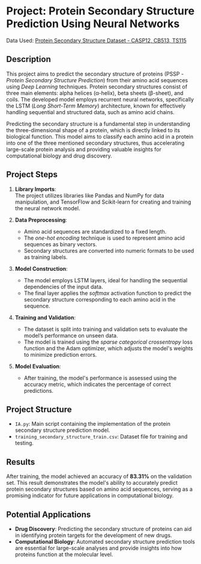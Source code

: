 # Project: Protein Secondary Structure Prediction Using Neural Networks

Data Used: [Protein Secondary Structure Dataset - CASP12, CB513, TS115](https://www.kaggle.com/datasets/tamzidhasan/protein-secondary-structure-casp12-cb513-ts115?select=test_secondary_structure_casp12.csv)

## Description

This project aims to predict the secondary structure of proteins (PSSP - *Protein Secondary Structure Prediction*) from their amino acid sequences using *Deep Learning* techniques. Protein secondary structures consist of three main elements: alpha helices (α-helix), beta sheets (β-sheet), and coils. The developed model employs recurrent neural networks, specifically the LSTM (*Long Short-Term Memory*) architecture, known for effectively handling sequential and structured data, such as amino acid chains.

Predicting the secondary structure is a fundamental step in understanding the three-dimensional shape of a protein, which is directly linked to its biological function. This model aims to classify each amino acid in a protein into one of the three mentioned secondary structures, thus accelerating large-scale protein analysis and providing valuable insights for computational biology and drug discovery.

## Project Steps

1. **Library Imports**:  
   The project utilizes libraries like Pandas and NumPy for data manipulation, and TensorFlow and Scikit-learn for creating and training the neural network model.

2. **Data Preprocessing**:  
   - Amino acid sequences are standardized to a fixed length.  
   - The *one-hot encoding* technique is used to represent amino acid sequences as binary vectors.  
   - Secondary structures are converted into numeric formats to be used as training labels.  

3. **Model Construction**:  
   - The model employs LSTM layers, ideal for handling the sequential dependencies of the input data.  
   - The final layer applies the *softmax* activation function to predict the secondary structure corresponding to each amino acid in the sequence.

4. **Training and Validation**:  
   - The dataset is split into training and validation sets to evaluate the model’s performance on unseen data.  
   - The model is trained using the *sparse categorical crossentropy* loss function and the Adam optimizer, which adjusts the model's weights to minimize prediction errors.  

5. **Model Evaluation**:  
   - After training, the model's performance is assessed using the accuracy metric, which indicates the percentage of correct predictions.

## Project Structure

- `IA.py`: Main script containing the implementation of the protein secondary structure prediction model.  
- `training_secondary_structure_train.csv`: Dataset file for training and testing.

## Results

After training, the model achieved an accuracy of **83.31%** on the validation set. This result demonstrates the model's ability to accurately predict protein secondary structures based on amino acid sequences, serving as a promising indicator for future applications in computational biology.

## Potential Applications

- **Drug Discovery**: Predicting the secondary structure of proteins can aid in identifying protein targets for the development of new drugs.  
- **Computational Biology**: Automated secondary structure prediction tools are essential for large-scale analyses and provide insights into how proteins function at the molecular level.
